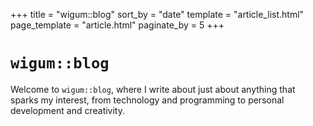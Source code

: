 +++
title = "wigum::blog"
sort_by = "date"
template = "article_list.html"
page_template = "article.html"
paginate_by = 5
+++

# `wigum::blog`

Welcome to `wigum::blog`, where I write about just about anything that sparks my interest, from technology and programming to personal development and creativity.
